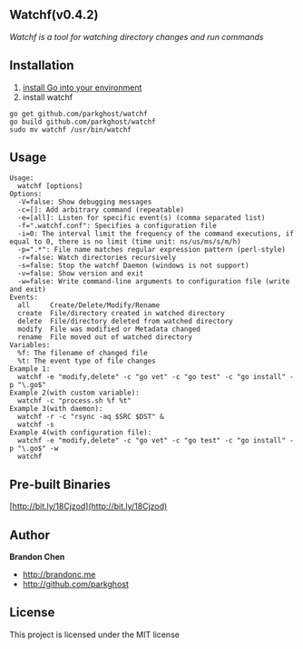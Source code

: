 Watchf(v0.4.2)
-------
*Watchf is a tool for watching directory changes and run commands*

Installation
-------
1. [install Go into your environment](http://golang.org/doc/install) 
2. install watchf

```
go get github.com/parkghost/watchf
go build github.com/parkghost/watchf
sudo mv watchf /usr/bin/watchf
```

Usage
-------

```
Usage:
  watchf [options]
Options:
  -V=false: Show debugging messages
  -c=[]: Add arbitrary command (repeatable)
  -e=[all]: Listen for specific event(s) (comma separated list)
  -f=".watchf.conf": Specifies a configuration file
  -i=0: The interval limit the frequency of the command executions, if equal to 0, there is no limit (time unit: ns/us/ms/s/m/h)
  -p=".*": File name matches regular expression pattern (perl-style)
  -r=false: Watch directories recursively
  -s=false: Stop the watchf Daemon (windows is not support)
  -v=false: Show version and exit
  -w=false: Write command-line arguments to configuration file (write and exit)
Events:
  all     Create/Delete/Modify/Rename
  create  File/directory created in watched directory
  delete  File/directory deleted from watched directory
  modify  File was modified or Metadata changed
  rename  File moved out of watched directory
Variables:
  %f: The filename of changed file
  %t: The event type of file changes
Example 1:
  watchf -e "modify,delete" -c "go vet" -c "go test" -c "go install" -p "\.go$"
Example 2(with custom variable):
  watchf -c "process.sh %f %t"
Example 3(with daemon):
  watchf -r -c "rsync -aq $SRC $DST" &
  watchf -s
Example 4(with configuration file):
  watchf -e "modify,delete" -c "go vet" -c "go test" -c "go install" -p "\.go$" -w
  watchf
```

Pre-built Binaries
-------
[http://bit.ly/18Cjzod](http://bit.ly/18Cjzod)


Author
-------

**Brandon Chen**

+ http://brandonc.me
+ http://github.com/parkghost

License
---------------------

This project is licensed under the MIT license
